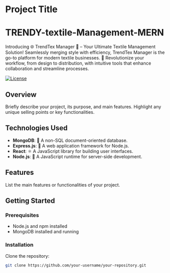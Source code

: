 # Project Title
# TRENDY-textile-Management-MERN
Introducing 🌐 TrendTex Manager 🧵 – Your Ultimate Textile Management Solution! Seamlessly merging style with efficiency, TrendTex Manager is the go-to platform for modern textile businesses. 🚀 Revolutionize your workflow, from design to distribution, with intuitive tools that enhance collaboration and streamline processes. 

[![License](https://img.shields.io/badge/License-MIT-blue.svg)](LICENSE)

## Overview

Briefly describe your project, its purpose, and main features. Highlight any unique selling points or key functionalities.

## Technologies Used

- **MongoDB**: 🍃 A non-SQL document-oriented database.
- **Express.js**: 🚀 A web application framework for Node.js.
- **React**: ⚛️ A JavaScript library for building user interfaces.
- **Node.js**: 🚂 A JavaScript runtime for server-side development.

## Features

List the main features or functionalities of your project.

## Getting Started

### Prerequisites

- Node.js and npm installed
- MongoDB installed and running

### Installation

Clone the repository:

```bash
git clone https://github.com/your-username/your-repository.git
